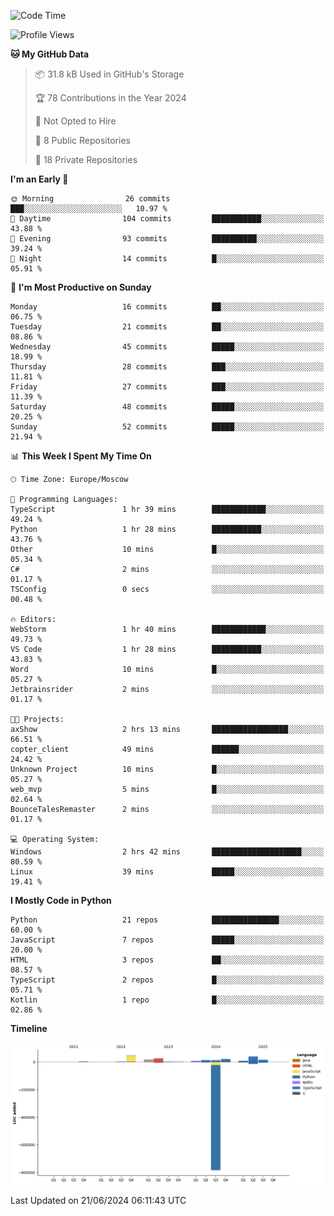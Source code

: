 <!--START_SECTION:waka-->
![Code Time](http://img.shields.io/badge/Code%20Time-374%20hrs%2026%20mins-blue)

![Profile Views](http://img.shields.io/badge/Profile%20Views-0-blue)

**🐱 My GitHub Data** 

> 📦 31.8 kB Used in GitHub's Storage 
 > 
> 🏆 78 Contributions in the Year 2024
 > 
> 🚫 Not Opted to Hire
 > 
> 📜 8 Public Repositories 
 > 
> 🔑 18 Private Repositories 
 > 
**I'm an Early 🐤** 

```text
🌞 Morning                26 commits          ███░░░░░░░░░░░░░░░░░░░░░░   10.97 % 
🌆 Daytime                104 commits         ███████████░░░░░░░░░░░░░░   43.88 % 
🌃 Evening                93 commits          ██████████░░░░░░░░░░░░░░░   39.24 % 
🌙 Night                  14 commits          █░░░░░░░░░░░░░░░░░░░░░░░░   05.91 % 
```
📅 **I'm Most Productive on Sunday** 

```text
Monday                   16 commits          ██░░░░░░░░░░░░░░░░░░░░░░░   06.75 % 
Tuesday                  21 commits          ██░░░░░░░░░░░░░░░░░░░░░░░   08.86 % 
Wednesday                45 commits          █████░░░░░░░░░░░░░░░░░░░░   18.99 % 
Thursday                 28 commits          ███░░░░░░░░░░░░░░░░░░░░░░   11.81 % 
Friday                   27 commits          ███░░░░░░░░░░░░░░░░░░░░░░   11.39 % 
Saturday                 48 commits          █████░░░░░░░░░░░░░░░░░░░░   20.25 % 
Sunday                   52 commits          █████░░░░░░░░░░░░░░░░░░░░   21.94 % 
```


📊 **This Week I Spent My Time On** 

```text
🕑︎ Time Zone: Europe/Moscow

💬 Programming Languages: 
TypeScript               1 hr 39 mins        ████████████░░░░░░░░░░░░░   49.24 % 
Python                   1 hr 28 mins        ███████████░░░░░░░░░░░░░░   43.76 % 
Other                    10 mins             █░░░░░░░░░░░░░░░░░░░░░░░░   05.34 % 
C#                       2 mins              ░░░░░░░░░░░░░░░░░░░░░░░░░   01.17 % 
TSConfig                 0 secs              ░░░░░░░░░░░░░░░░░░░░░░░░░   00.48 % 

🔥 Editors: 
WebStorm                 1 hr 40 mins        ████████████░░░░░░░░░░░░░   49.73 % 
VS Code                  1 hr 28 mins        ███████████░░░░░░░░░░░░░░   43.83 % 
Word                     10 mins             █░░░░░░░░░░░░░░░░░░░░░░░░   05.27 % 
Jetbrainsrider           2 mins              ░░░░░░░░░░░░░░░░░░░░░░░░░   01.17 % 

🐱‍💻 Projects: 
axShow                   2 hrs 13 mins       █████████████████░░░░░░░░   66.51 % 
copter_client            49 mins             ██████░░░░░░░░░░░░░░░░░░░   24.42 % 
Unknown Project          10 mins             █░░░░░░░░░░░░░░░░░░░░░░░░   05.27 % 
web_mvp                  5 mins              █░░░░░░░░░░░░░░░░░░░░░░░░   02.64 % 
BounceTalesRemaster      2 mins              ░░░░░░░░░░░░░░░░░░░░░░░░░   01.17 % 

💻 Operating System: 
Windows                  2 hrs 42 mins       ████████████████████░░░░░   80.59 % 
Linux                    39 mins             █████░░░░░░░░░░░░░░░░░░░░   19.41 % 
```

**I Mostly Code in Python** 

```text
Python                   21 repos            ███████████████░░░░░░░░░░   60.00 % 
JavaScript               7 repos             █████░░░░░░░░░░░░░░░░░░░░   20.00 % 
HTML                     3 repos             ██░░░░░░░░░░░░░░░░░░░░░░░   08.57 % 
TypeScript               2 repos             █░░░░░░░░░░░░░░░░░░░░░░░░   05.71 % 
Kotlin                   1 repo              █░░░░░░░░░░░░░░░░░░░░░░░░   02.86 % 
```



**Timeline**

![Lines of Code chart](https://raw.githubusercontent.com/adlemx/adlemx/main/assets/bar_graph.png)


 Last Updated on 21/06/2024 06:11:43 UTC
<!--END_SECTION:waka-->
